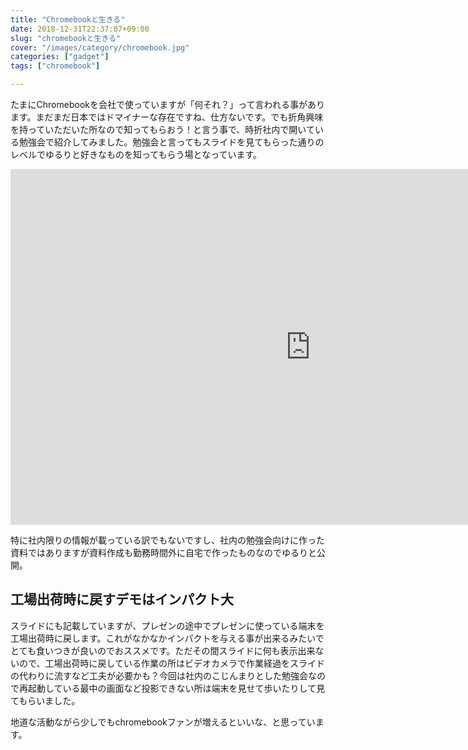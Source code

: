 ```yaml
---
title: "Chromebookと生きる"
date: 2018-12-31T22:37:07+09:00
slug: "chromebookと生きる"
cover: "/images/category/chromebook.jpg"
categories: ["gadget"]
tags: ["chromebook"]

---
```


たまにChromebookを会社で使っていますが「何それ？」って言われる事があります。まだまだ日本ではドマイナーな存在ですね、仕方ないです。でも折角興味を持っていただいた所なので知ってもらおう！と言う事で、時折社内で開いている勉強会で紹介してみました。勉強会と言ってもスライドを見てもらった通りのレベルでゆるりと好きなものを知ってもらう場となっています。

<iframe src="https://docs.google.com/presentation/d/e/2PACX-1vST8bfONMDFAXvwEmNfm3jb9LdtvdbmVCka2JrIfiNMcDyA-Yg5XzNwnzEQluXg_pRqGruZGybsp8Nb/embed?start=false&amp;loop=false&amp;delayms=3000" frameborder="0" width="960" height="569" allowfullscreen="true" mozallowfullscreen="true" webkitallowfullscreen="true"></iframe>

特に社内限りの情報が載っている訳でもないですし、社内の勉強会向けに作った資料ではありますが資料作成も勤務時間外に自宅で作ったものなのでゆるりと公開。

## 工場出荷時に戻すデモはインパクト大

スライドにも記載していますが、プレゼンの途中でプレゼンに使っている端末を工場出荷時に戻します。これがなかなかインパクトを与える事が出来るみたいでとても食いつきが良いのでおススメです。ただその間スライドに何も表示出来ないので、工場出荷時に戻している作業の所はビデオカメラで作業経過をスライドの代わりに流すなど工夫が必要かも？今回は社内のこじんまりとした勉強会なので再起動している最中の画面など投影できない所は端末を見せて歩いたりして見てもらいました。

地道な活動ながら少しでもchromebookファンが増えるといいな、と思っています。

